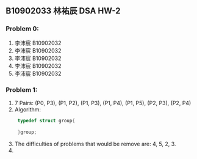 ## B10902033 林祐辰 DSA HW-2  
### Problem 0:  
1. 李沛宸 B10902032
2. 李沛宸 B10902032
3. 李沛宸 B10902032
4. 李沛宸 B10902032
5. 李沛宸 B10902032
### Problem 1:  
1. 7 Pairs: (P0, P3), (P1, P2), (P1, P3), (P1, P4), (P1, P5), (P2, P3), (P2, P4)  
2. Algorithm:  
   ```C
    typedef struct group{
        
    }group;

   ```
3. The difficulties of problems that would be remove are: 4, 5, 2, 3.
4. 